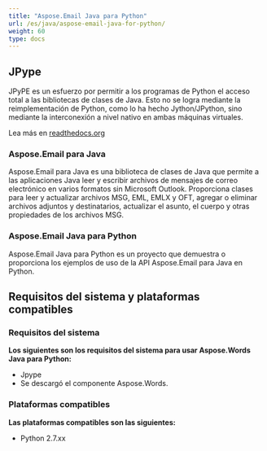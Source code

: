 ```yaml
---
title: "Aspose.Email Java para Python"
url: /es/java/aspose-email-java-for-python/
weight: 60
type: docs
---
```


## **JPype**
JPyPE es un esfuerzo por permitir a los programas de Python el acceso total a las bibliotecas de clases de Java. Esto no se logra mediante la reimplementación de Python, como lo ha hecho Jython/JPython, sino mediante la interconexión a nivel nativo en ambas máquinas virtuales.

Lea más en [readthedocs.org](https://jpype.readthedocs.io/en/latest/userguide.html)
### **Aspose.Email para Java**
Aspose.Email para Java es una biblioteca de clases de Java que permite a las aplicaciones Java leer y escribir archivos de mensajes de correo electrónico en varios formatos sin Microsoft Outlook. Proporciona clases para leer y actualizar archivos MSG, EML, EMLX y OFT, agregar o eliminar archivos adjuntos y destinatarios, actualizar el asunto, el cuerpo y otras propiedades de los archivos MSG.
### **Aspose.Email Java para Python**
Aspose.Email Java para Python es un proyecto que demuestra o proporciona los ejemplos de uso de la API Aspose.Email para Java en Python.
## **Requisitos del sistema y plataformas compatibles**
### **Requisitos del sistema**
**Los siguientes son los requisitos del sistema para usar Aspose.Words Java para Python:**

- Jpype
- Se descargó el componente Aspose.Words.
### **Plataformas compatibles**
**Las plataformas compatibles son las siguientes:**

- Python 2.7.xx
